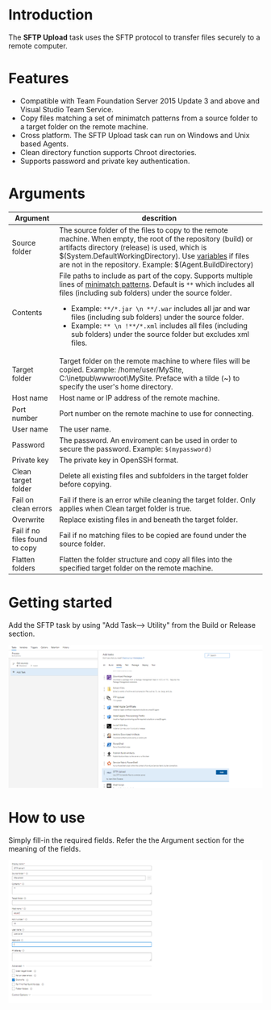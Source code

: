 # Introduction
 The **SFTP Upload** task uses the SFTP protocol to transfer files securely to a remote computer.

# Features
* Compatible with Team Foundation Server 2015 Update 3 and above and Visual Studio Team Service.
* Copy files matching a set of minimatch patterns from a source folder to a target folder on the remote machine.
* Cross platform. The SFTP Upload task can run on Windows and Unix based Agents.
* Clean directory function supports Chroot directories.
* Supports password and private key authentication.

# Arguments
Argument|descrition
--------|----------
Source folder       | The source folder of the files to copy to the remote machine.  When empty, the root of the repository (build) or artifacts directory (release) is used, which is $(System.DefaultWorkingDirectory).  Use [variables](https://docs.microsoft.com/en-us/vsts/build-release/concepts/definitions/build/variables?tabs=batch) if files are not in the repository. Example: $(Agent.BuildDirectory)
Contents    | File paths to include as part of the copy. Supports multiple lines of [minimatch patterns](https://docs.microsoft.com/en-us/vsts/build-release/tasks/file-matching-patterns). Default is `**` which includes all files (including sub folders) under the source folder.<ul><li>Example: `**/*.jar \n **/.war` includes all jar and war files (including sub folders) under the source folder.</li><li>Example: `** \n !**/*.xml` includes all files (including sub folders) under the source folder but excludes xml files.</li></ul>
Target folder   | Target folder on the remote machine to where files will be copied. Example: /home/user/MySite, C:\\inetpub\\wwwroot\\MySite. Preface with a tilde (~) to specify the user's home directory.
Host name   | Host name or IP address of the remote machine.
Port number | Port number on the remote machine to use for connecting.
User name   | The user name.
Password    |  The password.  An enviroment can be used in order to secure the password. Example: `$(mypassword)`
Private key | The private key in OpenSSH format. 
Clean target folder | Delete all existing files and subfolders in the target folder before copying.
Fail on clean errors    | Fail if there is an error while cleaning the target folder. Only applies when Clean target folder is true.
Overwrite   | Replace existing files in and beneath the target folder.
Fail if no files found to copy | Fail if no matching files to be copied are found under the source folder.
Flatten folders | Flatten the folder structure and copy all files into the specified target folder on the remote machine.

# Getting started
Add the SFTP task by using "Add Task--> Utility" from the Build or Release section. 

![Add SFTP task](/images/sftpupload-add-task.png)

# How to use
Simply fill-in the required fields.  Refer the the Argument section for the meaning of the fields.

![SFTP Form](/images/sftpupload-entry-form.png)







